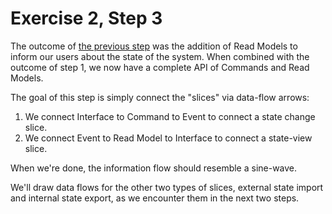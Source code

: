 # Exercise 2, Step 3

The outcome of [the previous step](../step-2) was the addition of Read
Models to inform our users about the state of the system.  When
combined with the outcome of step 1, we now have a complete API of
Commands and Read Models.

The goal of this step is simply connect the "slices" via data-flow
arrows:

1. We connect Interface to Command to Event to connect a
   state change slice.
2. We connect Event to Read Model to Interface to connect a state-view
   slice.

When we're done, the information flow should resemble a sine-wave.

We'll draw data flows for the other two types of slices, external
state import and internal state export, as we encounter them in the
next two steps.
